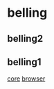# belling

## belling2

[](./belling2/)

## belling1

[core](./belling-dom/README.md)
[browser](./belling-dom/README.md)

